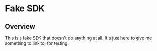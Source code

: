 # Fake SDK

## Overview

This is a fake SDK that doesn't do anything at all. It's just here to give me something to
link to, for testing.